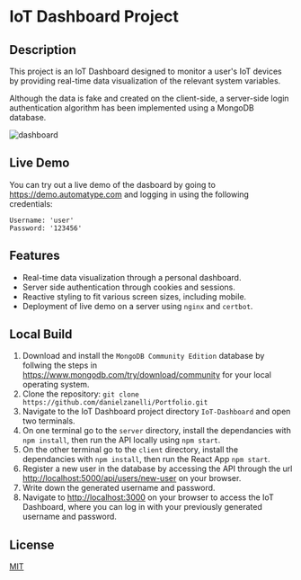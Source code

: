 # IoT Dashboard Project

## Description

This project is an IoT Dashboard designed to monitor a user's IoT devices by providing real-time data visualization of the relevant system variables.

Although the data is fake and created on the client-side, a server-side login authentication algorithm has been implemented using a MongoDB database.


![dashboard](https://github.com/danielzanelli/Portfolio/assets/83187517/3c581b63-bbfb-4647-8d70-a4ac742b96f4)


## Live Demo

You can try out a live demo of the dasboard by going to <https://demo.automatype.com> and logging in using the following credentials:

    Username: 'user'
    Password: '123456'

## Features

- Real-time data visualization through a personal dashboard.
- Server side authentication through cookies and sessions.
- Reactive styling to fit various screen sizes, including mobile.
- Deployment of live demo on a server using `nginx` and `certbot`.

## Local Build

1. Download and install the `MongoDB Community Edition` database by follwing the steps in <https://www.mongodb.com/try/download/community> for your local operating system.
2. Clone the repository: `git clone https://github.com/danielzanelli/Portfolio.git`
3. Navigate to the IoT Dashboard project directory `IoT-Dashboard` and open two terminals.
4. On one terminal go to the `server` directory, install the dependancies with `npm install`, then run the API locally using `npm start`.
5. On the other terminal go to the `client` directory, install the dependancies with `npm install`, then run the React App `npm start`.
6. Register a new user in the database by accessing the API through the url <http://localhost:5000/api/users/new-user> on your browser.
7. Write down the generated username and password.
8. Navigate to <http://localhost:3000> on your browser to access the IoT Dashboard, where you can log in with your previously generated username and password.

## License

[MIT](https://choosealicense.com/licenses/mit/)
